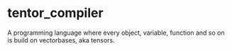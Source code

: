 # tentor_compiler
A programming language where every object, variable, function and so on is build on vectorbases, aka tensors.
